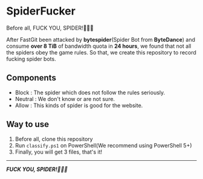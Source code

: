 # SpiderFucker

Before all, FUCK YOU, SPIDER!🖕🖕🖕

After FastGit been attacked by **bytespider**(Spider Bot from **ByteDance**) and consume **over 8 TiB** of bandwidth quota in **24 hours**, we found that not all the spiders obey the game rules. So that, we create this repository to record fucking spider bots.

## Components

- Block : The spider which does not follow the rules seriously.
- Neutral : We don't know or are not sure.
- Allow : This kinds of spider is good for the website.

## Way to use

1. Before all, clone this repository
1. Run `classify.ps1` on PowerShell(We recommend using PowerShell 5+)
1. Finally, you will get 3 files, that's it!

-----

***FUCK YOU, SPIDER!🖕🖕🖕***
